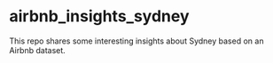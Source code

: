 # airbnb_insights_sydney
This repo shares some interesting insights about Sydney based on an Airbnb dataset.
